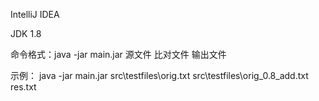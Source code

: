 IntelliJ IDEA   

JDK 1.8

命令格式：java -jar main.jar 源文件 比对文件 输出文件

示例： java -jar main.jar src\testfiles\orig.txt src\testfiles\orig_0.8_add.txt res.txt